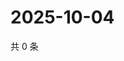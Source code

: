 # 2025-10-04

共 0 条

<!-- BEGIN ZHIHUQUESTIONS -->
<!-- 最后更新时间 Sat Oct 04 2025 07:09:54 GMT+0800 (China Standard Time) -->

<!-- END ZHIHUQUESTIONS -->

